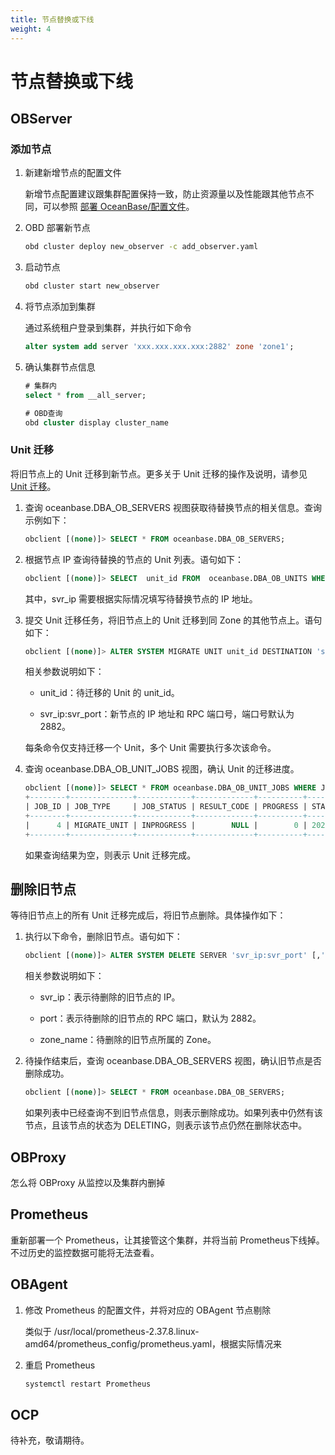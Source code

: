 ```yaml
---
title: 节点替换或下线
weight: 4
---
```

# **节点替换或下线**

## **OBServer**

### **添加节点**

1. 新建新增节点的配置文件

   新增节点配置建议跟集群配置保持一致，防止资源量以及性能跟其他节点不同，可以参照 [部署 OceanBase/配置文件](../deploy_oceanbase/configuration_file.md)。

2. OBD 部署新节点

   ```bash
   obd cluster deploy new_observer -c add_observer.yaml
   ```

3. 启动节点

   ```bash
   obd cluster start new_observer
   ```

4. 将节点添加到集群

   通过系统租户登录到集群，并执行如下命令

   ```sql
   alter system add server 'xxx.xxx.xxx.xxx:2882' zone 'zone1';
   ```

5. 确认集群节点信息

   ```sql
   # 集群内
   select * from __all_server;
   
   # OBD查询
   obd cluster display cluster_name
   ```

### **Unit 迁移**

将旧节点上的 Unit 迁移到新节点。更多关于 Unit 迁移的操作及说明，请参见 [Unit 迁移](https://www.oceanbase.com/docs/enterprise-oceanbase-database-cn-10000000001700597)。

1. 查询 oceanbase.DBA_OB_SERVERS 视图获取待替换节点的相关信息。查询示例如下：

   ```sql
   obclient [(none)]> SELECT * FROM oceanbase.DBA_OB_SERVERS;
   ```

2. 根据节点 IP 查询待替换的节点的 Unit 列表。语句如下：

   ```sql
   obclient [(none)]> SELECT  unit_id FROM  oceanbase.DBA_OB_UNITS WHERE SVR_IP = 'svr_ip';
   ```

   其中，svr_ip 需要根据实际情况填写待替换节点的 IP 地址。

3. 提交 Unit 迁移任务，将旧节点上的 Unit 迁移到同 Zone 的其他节点上。语句如下：

   ```sql
   obclient [(none)]> ALTER SYSTEM MIGRATE UNIT unit_id DESTINATION 'svr_ip:svr_port';
   ```

   相关参数说明如下：

   - unit_id：待迁移的 Unit 的 unit_id。

   - svr_ip:svr_port：新节点的 IP 地址和 RPC 端口号，端口号默认为 2882。

   每条命令仅支持迁移一个 Unit，多个 Unit 需要执行多次该命令。

4. 查询 oceanbase.DBA_OB_UNIT_JOBS 视图，确认 Unit 的迁移进度。

   ```sql
   obclient [(none)]> SELECT * FROM oceanbase.DBA_OB_UNIT_JOBS WHERE JOB_TYPE = 'MIGRATE_UNIT';
   +--------+--------------+------------+-------------+----------+----------------------------   +----------------------------+-----------+---------+----------+------------+------------+-------------+
   | JOB_ID | JOB_TYPE     | JOB_STATUS | RESULT_CODE | PROGRESS | START_TIME                 |    MODIFY_TIME                | TENANT_ID | UNIT_ID | SQL_TEXT | EXTRA_INFO | RS_SVR_IP  | RS_SVR_PORT |
   +--------+--------------+------------+-------------+----------+----------------------------   +----------------------------+-----------+---------+----------+------------+------------+-------------+
   |      4 | MIGRATE_UNIT | INPROGRESS |        NULL |        0 | 2023-01-04 17:22:02.208219 | 2023-01-04 17:22:02.   208219 |      1004 |    1006 | NULL     | NULL       | x.x.x.x    |        2882 |
   +--------+--------------+------------+-------------+----------+----------------------------   +----------------------------+-----------+---------+----------+------------+------------+-------------+
   ```

   如果查询结果为空，则表示 Unit 迁移完成。

## **删除旧节点**

等待旧节点上的所有 Unit 迁移完成后，将旧节点删除。具体操作如下：

1. 执行以下命令，删除旧节点。语句如下：

   ```sql
   obclient [(none)]> ALTER SYSTEM DELETE SERVER 'svr_ip:svr_port' [,'svr_ip:svr_port'...] [ZONE [=] 'zone_name']
   ```

   相关参数说明如下：

   - svr_ip：表示待删除的旧节点的 IP。

   - port：表示待删除的旧节点的 RPC 端口，默认为 2882。

   - zone_name：待删除的旧节点所属的 Zone。

2. 待操作结束后，查询 oceanbase.DBA_OB_SERVERS 视图，确认旧节点是否删除成功。

   ```sql
   obclient [(none)]> SELECT * FROM oceanbase.DBA_OB_SERVERS;
   ```

   如果列表中已经查询不到旧节点信息，则表示删除成功。如果列表中仍然有该节点，且该节点的状态为 DELETING，则表示该节点仍然在删除状态中。

## OBProxy

怎么将 OBProxy 从监控以及集群内删掉

## Prometheus

重新部署一个 Prometheus，让其接管这个集群，并将当前 Prometheus下线掉。不过历史的监控数据可能将无法查看。

## OBAgent

1. 修改 Prometheus 的配置文件，并将对应的 OBAgent 节点剔除

   类似于 /usr/local/prometheus-2.37.8.linux-amd64/prometheus_config/prometheus.yaml，根据实际情况来

2. 重启 Prometheus

   ```bash
   systemctl restart Prometheus
   ```

## OCP

待补充，敬请期待。
